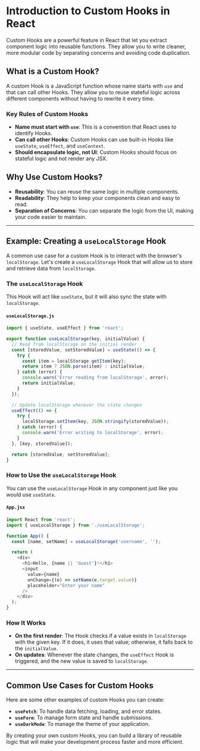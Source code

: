 # Introduction to Custom Hooks in React

Custom Hooks are a powerful feature in React that let you extract component logic into reusable functions. They allow you to write cleaner, more modular code by separating concerns and avoiding code duplication.

## What is a Custom Hook?

A custom Hook is a JavaScript function whose name starts with `use` and that can call other Hooks. They allow you to reuse stateful logic across different components without having to rewrite it every time.

### Key Rules of Custom Hooks

- **Name must start with `use`**: This is a convention that React uses to identify Hooks.
- **Can call other Hooks**: Custom Hooks can use built-in Hooks like `useState`, `useEffect`, and `useContext`.
- **Should encapsulate logic, not UI**: Custom Hooks should focus on stateful logic and not render any JSX.

## Why Use Custom Hooks?

- **Reusability**: You can reuse the same logic in multiple components.
- **Readability**: They help to keep your components clean and easy to read.
- **Separation of Concerns**: You can separate the logic from the UI, making your code easier to maintain.

---

## Example: Creating a `useLocalStorage` Hook

A common use case for a custom Hook is to interact with the browser's `localStorage`. Let's create a `useLocalStorage` Hook that will allow us to store and retrieve data from `localStorage`.

### The `useLocalStorage` Hook

This Hook will act like `useState`, but it will also sync the state with `localStorage`.

#### `useLocalStorage.js`

```javascript
import { useState, useEffect } from 'react';

export function useLocalStorage(key, initialValue) {
  // Read from localStorage on the initial render
  const [storedValue, setStoredValue] = useState(() => {
    try {
      const item = localStorage.getItem(key);
      return item ? JSON.parse(item) : initialValue;
    } catch (error) {
      console.warn('Error reading from localStorage', error);
      return initialValue;
    }
  });

  // Update localStorage whenever the state changes
  useEffect(() => {
    try {
      localStorage.setItem(key, JSON.stringify(storedValue));
    } catch (error) {
      console.warn('Error writing to localStorage', error);
    }
  }, [key, storedValue]);

  return [storedValue, setStoredValue];
}
```

### How to Use the `useLocalStorage` Hook

You can use the `useLocalStorage` Hook in any component just like you would use `useState`.

#### `App.jsx`

```javascript
import React from 'react';
import { useLocalStorage } from './useLocalStorage';

function App() {
  const [name, setName] = useLocalStorage('username', '');

  return (
    <div>
      <h1>Hello, {name || 'Guest'}!</h1>
      <input
        value={name}
        onChange={(e) => setName(e.target.value)}
        placeholder="Enter your name"
      />
    </div>
  );
}
```

### How It Works

- **On the first render**: The Hook checks if a value exists in `localStorage` with the given key. If it does, it uses that value; otherwise, it falls back to the `initialValue`.
- **On updates**: Whenever the state changes, the `useEffect` Hook is triggered, and the new value is saved to `localStorage`.

---

## Common Use Cases for Custom Hooks

Here are some other examples of custom Hooks you can create:

- **`useFetch`**: To handle data fetching, loading, and error states.
- **`useForm`**: To manage form state and handle submissions.
- **`useDarkMode`**: To manage the theme of your application.

By creating your own custom Hooks, you can build a library of reusable logic that will make your development process faster and more efficient.
